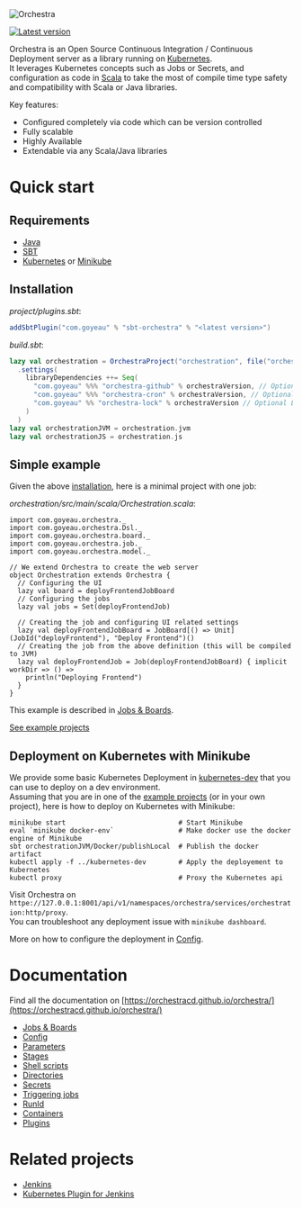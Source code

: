 <img alt="Orchestra" src="https://raw.githubusercontent.com/orchestracd/orchestra/master/docs/src/main/resources/microsite/img/orchestra.png" srcset="https://raw.githubusercontent.com/orchestracd/orchestra/master/docs/src/main/resources/microsite/img/orchestra.png 2x">

[![Latest version](https://index.scala-lang.org/orchestracd/orchestra/orchestra-core/latest.svg?color=blue)](https://index.scala-lang.org/orchestracd/orchestra/orchestra-core)

Orchestra is an Open Source Continuous Integration / Continuous Deployment server as a library running on
[Kubernetes](https://kubernetes.io).  
It leverages Kubernetes concepts such as Jobs or Secrets, and configuration as code in [Scala](https://scala-lang.org)
to take the most of compile time type safety and compatibility with Scala or Java libraries.

Key features:
* Configured completely via code which can be version controlled
* Fully scalable
* Highly Available
* Extendable via any Scala/Java libraries


# Quick start

## Requirements

- [Java](https://java.com/download)
- [SBT](https://scala-sbt.org)
- [Kubernetes](https://kubernetes.io) or [Minikube](https://github.com/kubernetes/minikube)

## Installation

*project/plugins.sbt*:
```scala
addSbtPlugin("com.goyeau" % "sbt-orchestra" % "<latest version>")
```
*build.sbt*:
```scala
lazy val orchestration = OrchestraProject("orchestration", file("orchestration"))
  .settings(
    libraryDependencies ++= Seq(
      "com.goyeau" %%% "orchestra-github" % orchestraVersion, // Optional Github plugin
      "com.goyeau" %%% "orchestra-cron" % orchestraVersion, // Optional Cron plugin
      "com.goyeau" %% "orchestra-lock" % orchestraVersion // Optional Lock plugin
    )
  )
lazy val orchestrationJVM = orchestration.jvm
lazy val orchestrationJS = orchestration.js
```

## Simple example

Given the above [installation](#installation), here is a minimal project with one job:

*orchestration/src/main/scala/Orchestration.scala*:
```tut:silent
import com.goyeau.orchestra._
import com.goyeau.orchestra.Dsl._
import com.goyeau.orchestra.board._
import com.goyeau.orchestra.job._
import com.goyeau.orchestra.model._

// We extend Orchestra to create the web server
object Orchestration extends Orchestra {
  // Configuring the UI
  lazy val board = deployFrontendJobBoard
  // Configuring the jobs
  lazy val jobs = Set(deployFrontendJob)
  
  // Creating the job and configuring UI related settings
  lazy val deployFrontendJobBoard = JobBoard[() => Unit](JobId("deployFrontend"), "Deploy Frontend")()
  // Creating the job from the above definition (this will be compiled to JVM)
  lazy val deployFrontendJob = Job(deployFrontendJobBoard) { implicit workDir => () =>
    println("Deploying Frontend")
  }
}
```
This example is described in [Jobs & Boards](https://orchestracd.github.io/orchestra/jobsboards.html).

[See example projects](https://github.com/orchestracd/orchestra/tree/master/examples)

## Deployment on Kubernetes with Minikube

We provide some basic Kubernetes Deployment in [kubernetes-dev](https://github.com/orchestracd/orchestra/tree/master/examples/kubernetes-dev)
that you can use to deploy on a dev environment.  
Assuming that you are in one of the [example projects](https://github.com/orchestracd/orchestra/tree/master/examples)
(or in your own project), here is how to deploy on Kubernetes with Minikube:
```
minikube start                            # Start Minikube
eval `minikube docker-env`                # Make docker use the docker engine of Minikube
sbt orchestrationJVM/Docker/publishLocal  # Publish the docker artifact
kubectl apply -f ../kubernetes-dev        # Apply the deployement to Kubernetes
kubectl proxy                             # Proxy the Kubernetes api
```
Visit Orchestra on `httpe://127.0.0.1:8001/api/v1/namespaces/orchestra/services/orchestration:http/proxy`.  
You can troubleshoot any deployment issue with `minikube dashboard`.

More on how to configure the deployment in [Config](https://orchestracd.github.io/orchestra/config.html).

# Documentation

Find all the documentation on [https://orchestracd.github.io/orchestra/](https://orchestracd.github.io/orchestra/)
- [Jobs & Boards](https://orchestracd.github.io/orchestra/jobsboards.html)
- [Config](https://orchestracd.github.io/orchestra/config.html)
- [Parameters](https://orchestracd.github.io/orchestra/parameters.html)
- [Stages](https://orchestracd.github.io/orchestra/stages.html)
- [Shell scripts](https://orchestracd.github.io/orchestra/shells.html)
- [Directories](https://orchestracd.github.io/orchestra/directories.html)
- [Secrets](https://orchestracd.github.io/orchestra/secrets.html)
- [Triggering jobs](https://orchestracd.github.io/orchestra/triggers.html)
- [RunId](https://orchestracd.github.io/orchestra/runid.html)
- [Containers](https://orchestracd.github.io/orchestra/containers.html)
- [Plugins](https://orchestracd.github.io/orchestra/plugins/)


# Related projects

* [Jenkins](https://jenkins.io)
* [Kubernetes Plugin for Jenkins](https://github.com/jenkinsci/kubernetes-plugin)
